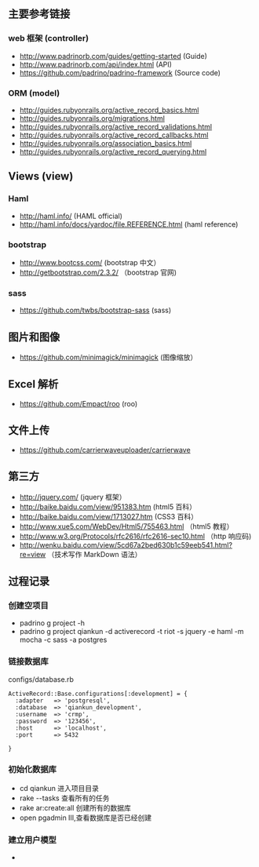 
## 主要参考链接
### web 框架 (controller)
* http://www.padrinorb.com/guides/getting-started (Guide)
* http://www.padrinorb.com/api/index.html (API)
* https://github.com/padrino/padrino-framework (Source code)

### ORM (model)
* http://guides.rubyonrails.org/active_record_basics.html
* http://guides.rubyonrails.org/migrations.html
* http://guides.rubyonrails.org/active_record_validations.html
* http://guides.rubyonrails.org/active_record_callbacks.html
* http://guides.rubyonrails.org/association_basics.html
* http://guides.rubyonrails.org/active_record_querying.html

## Views (view)
### Haml
* http://haml.info/ (HAML official)
* http://haml.info/docs/yardoc/file.REFERENCE.html (haml reference)

### bootstrap
* http://www.bootcss.com/ (bootstrap 中文）
* http://getbootstrap.com/2.3.2/ （bootstrap 官网)

### sass
* https://github.com/twbs/bootstrap-sass (sass)


## 图片和图像
* https://github.com/minimagick/minimagick (图像缩放）

## Excel 解析
* https://github.com/Empact/roo (roo)

## 文件上传
* https://github.com/carrierwaveuploader/carrierwave 

## 第三方
* http://jquery.com/ (jquery 框架）
* http://baike.baidu.com/view/951383.htm (html5 百科）
* http://baike.baidu.com/view/1713027.htm (CSS3 百科）
* http://www.xue5.com/WebDev/Html5/755463.html （html5 教程）
* http://www.w3.org/Protocols/rfc2616/rfc2616-sec10.html （http 响应码)
* http://wenku.baidu.com/view/5cd67a2bed630b1c59eeb541.html?re=view （技术写作 MarkDown 语法）

## 过程记录
### 创建空项目
* padrino g project -h
* padrino g project qiankun -d activerecord -t riot -s jquery -e haml -m mocha  -c sass -a postgres

### 链接数据库

configs/database.rb

    ActiveRecord::Base.configurations[:development] = {
      :adapter   => 'postgresql',
      :database  => 'qiankun_development',
      :username  => 'crmp',
      :password  => '123456',
      :host      => 'localhost',
      :port      => 5432

    }

### 初始化数据库
* cd qiankun 进入项目目录
* rake --tasks 查看所有的任务
* rake ar:create:all 创建所有的数据库
* open pgadmin III,查看数据库是否已经创建

### 建立用户模型
*


